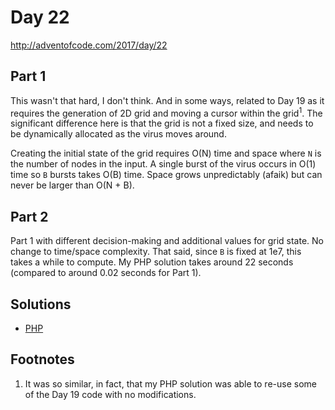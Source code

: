 # Day 22

http://adventofcode.com/2017/day/22

## Part 1

This wasn't that hard, I don't think. And in some ways, related to Day 19 as it requires the generation of 2D grid and
moving a cursor within the grid<sup>1</sup>. The significant difference here is that the grid is not a fixed size, and
needs to be dynamically allocated as the virus moves around.

Creating the initial state of the grid requires O(N) time and space where `N` is the number of nodes in the input. A
single burst of the virus occurs in O(1) time so `B` bursts takes O(B) time. Space grows unpredictably (afaik) but can
never be larger than O(N + B).

## Part 2

Part 1 with different decision-making and additional values for grid state. No change to time/space complexity. That
said, since `B` is fixed at 1e7, this takes a while to compute. My PHP solution takes around 22 seconds (compared to
around 0.02 seconds for Part 1).

## Solutions

 - [PHP](../../php/src/Solution/Day22Solution.php)
 
## Footnotes

 1. It was so similar, in fact, that my PHP solution was able to re-use some of the Day 19 code with no modifications.